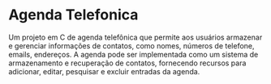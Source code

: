 # Agenda Telefonica
Um projeto em C  de agenda telefônica que permite aos usuários armazenar e gerenciar informações de contatos, como nomes, números de telefone, emails, endereços. A agenda pode ser implementada como um sistema de armazenamento e recuperação de contatos, fornecendo recursos para adicionar, editar, pesquisar e excluir entradas da agenda.
